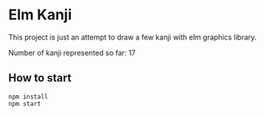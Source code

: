 # Elm Kanji

This project is just an attempt to draw a few kanji with elm graphics library.

Number of kanji represented so far: 17

## How to start

```
npm install
npm start
```
